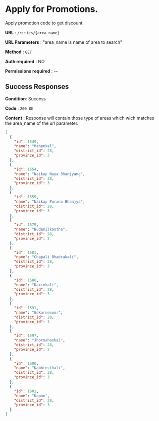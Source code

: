 # Apply for Promotions.

Apply promotion code to get discount.

**URL** : `/cities/{area_name}`

**URL Parameters** : "area_name is name of area to search"

**Method** : `GET`

**Auth required** : NO

**Permissions required** : --

## Success Responses

**Condition**: Success

**Code** : `200 OK`

**Content** : Response will contain those type of areas which wich matches the area_name of the url parameter.

```json
[
  {
    "id": 1549,
    "name": "Mahankal",
    "district_id": 28,
    "province_id": 3
  },
  {
    "id": 1554,
    "name": "Naikap Naya Bhanjyang",
    "district_id": 28,
    "province_id": 3
  },
  {
    "id": 1555,
    "name": "Naikap Purano Bhanjya",
    "district_id": 28,
    "province_id": 3
  },
  {
    "id": 1579,
    "name": "Budanilkantha",
    "district_id": 28,
    "province_id": 3
  },
  {
    "id": 1581,
    "name": "Chapali Bhadrakali",
    "district_id": 28,
    "province_id": 3
  },
  {
    "id": 1586,
    "name": "Daxinkali",
    "district_id": 28,
    "province_id": 3
  },
  {
    "id": 1591,
    "name": "Gokarneswor",
    "district_id": 28,
    "province_id": 3
  },
  {
    "id": 1597,
    "name": "Jhormahankal",
    "district_id": 28,
    "province_id": 3
  },
  {
    "id": 1600,
    "name": "Kabhresthali",
    "district_id": 28,
    "province_id": 3
  },
  {
    "id": 1601,
    "name": "Kapan",
    "district_id": 28,
    "province_id": 3
  }
]
```
